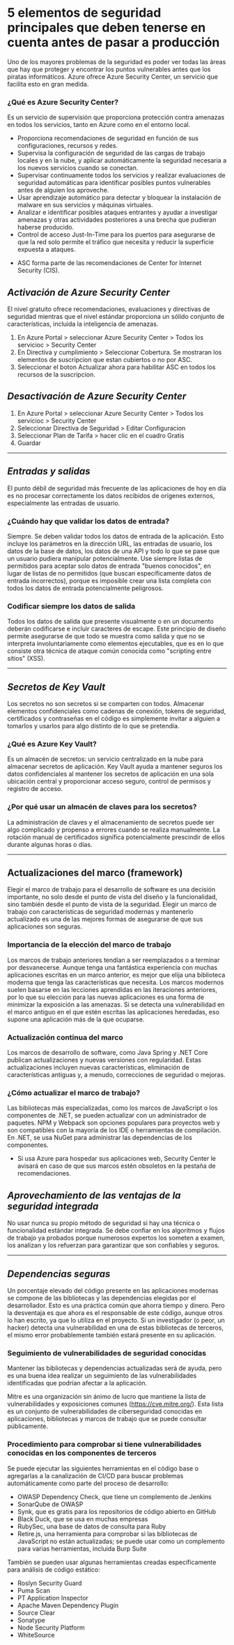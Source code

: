 # 5 elementos de seguridad principales que deben tenerse en cuenta antes de pasar a producción
Uno de los mayores problemas de la seguridad es poder ver todas las áreas que hay que proteger y encontrar los puntos vulnerables antes que los piratas informáticos. Azure ofrece Azure Security Center, un servicio que facilita esto en gran medida.

### ¿Qué es Azure Security Center?
Es un servicio de supervisión que proporciona protección contra amenazas en todos los servicios, tanto en Azure como en el entorno local.

- Proporciona recomendaciones de seguridad en función de sus configuraciones, recursos y redes.
- Supervisa la configuración de seguridad de las cargas de trabajo locales y en la nube, y aplicar automáticamente la seguridad necesaria a los nuevos servicios cuando se conectan.
- Supervisar continuamente todos los servicios y realizar evaluaciones de seguridad automáticas para identificar posibles puntos vulnerables antes de alguien los aproveche.
- Usar aprendizaje automático para detectar y bloquear la instalación de malware en sus servicios y máquinas virtuales. 
- Analizar e identificar posibles ataques entrantes y ayudar a investigar amenazas y otras actividades posteriores a una brecha que pudieran haberse producido.
- Control de acceso Just-In-Time para los puertos para asegurarse de que la red solo permite el tráfico que necesita y reducir la superficie expuesta a ataques.

* ASC forma parte de las recomendaciones de Center for Internet Security (CIS).

## _Activación de Azure Security Center_
El nivel gratuito ofrece recomendaciones, evaluaciones y directivas de seguridad mientras que el nivel estándar proporciona un sólido conjunto de características, incluida la inteligencia de amenazas.

1. En Azure Portal > seleccionar Azure Security Center > Todos los servicioc > Security Center 
2. En Directiva y cumplimiento > Seleccionar Cobertura. Se mostraran los elementos de suscripcion que estan cubiertos o no por ASC.
3. Seleccionar el boton Actualizar ahora para habilitar ASC en todos los recursos  de la suscripcion.

## _Desactivación de Azure Security Center_
1. En Azure Portal > seleccionar Azure Security Center > Todos los servicioc > Security Center 
2. Seleccionar Directiva de Seguridad > Editar Configuracion
3. Seleccionar Plan de Tarifa > hacer clic en el cuadro Gratis 
4. Guardar

--- 

## _Entradas y salidas_
El punto débil de seguridad más frecuente de las aplicaciones de hoy en día es no procesar correctamente los datos recibidos de orígenes externos, especialmente las entradas de usuario.

### ¿Cuándo hay que validar los datos de entrada?
Siempre. Se deben validar todos los datos de entrada de la aplicación. Esto incluye los parámetros en la dirección URL, las entradas de usuario, los datos de la base de datos, los datos de una API y todo lo que se pase que un usuario pudiera manipular potencialmente. Use siempre listas de permitidos para aceptar solo datos de entrada "buenos conocidos", en lugar de listas de no permitidos (que buscan específicamente datos de entrada incorrectos), porque es imposible crear una lista completa con todos los datos de entrada potencialmente peligrosos.

### Codificar siempre los datos de salida
Todos los datos de salida que presente visualmente o en un documento deberán codificarse e incluir caracteres de escape. Este principio de diseño permite asegurarse de que todo se muestra como salida y que no se interpreta involuntariamente como elementos ejecutables, que es en lo que consiste otra técnica de ataque común conocida como "scripting entre sitios" (XSS).

---

## _Secretos de Key Vault_
Los secretos no son secretos si se comparten con todos. Almacenar elementos confidenciales como cadenas de conexión, tokens de seguridad, certificados y contraseñas en el código es simplemente invitar a alguien a tomarlos y usarlos para algo distinto de lo que se pretendía. 

### ¿Qué es Azure Key Vault?
Es un almacén de secretos: un servicio centralizado en la nube para almacenar secretos de aplicación. Key Vault ayuda a mantener seguros los datos confidenciales al mantener los secretos de aplicación en una sola ubicación central y proporcionar acceso seguro, control de permisos y registro de acceso.

### ¿Por qué usar un almacén de claves para los secretos?
La administración de claves y el almacenamiento de secretos puede ser algo complicado y propenso a errores cuando se realiza manualmente. La rotación manual de certificados significa potencialmente prescindir de ellos durante algunas horas o días.

--- 

## Actualizaciones del marco (framework)
Elegir el marco de trabajo para el desarrollo de software es una decisión importante, no solo desde el punto de vista del diseño y la funcionalidad, sino también desde el punto de vista de la seguridad. Elegir un marco de trabajo con características de seguridad modernas y mantenerlo actualizado es una de las mejores formas de asegurarse de que sus aplicaciones son seguras.

### Importancia de la elección del marco de trabajo
Los marcos de trabajo anteriores tendían a ser reemplazados o a terminar por desvanecerse. Aunque tenga una fantástica experiencia con muchas aplicaciones escritas en un marco anterior, es mejor que elija una biblioteca moderna que tenga las características que necesita. Los marcos modernos suelen basarse en las lecciones aprendidas en las iteraciones anteriores, por lo que su elección para las nuevas aplicaciones es una forma de minimizar la exposición a las amenazas. Si se detecta una vulnerabilidad en el marco antiguo en el que estén escritas las aplicaciones heredadas, eso supone una aplicación más de la que ocuparse.

### Actualización continua del marco
Los marcos de desarrollo de software, como Java Spring y .NET Core publican actualizaciones y nuevas versiones con regularidad. Estas actualizaciones incluyen nuevas características, eliminación de características antiguas y, a menudo, correcciones de seguridad o mejoras.

### ¿Cómo actualizar el marco de trabajo?
Las bibliotecas más especializadas, como los marcos de JavaScript o los componentes de .NET, se pueden actualizar con un administrador de paquetes. NPM y Webpack son opciones populares para proyectos web y son compatibles con la mayoría de los IDE o herramientas de compilación. En .NET, se usa NuGet para administrar las dependencias de los componentes. 
* Si usa Azure para hospedar sus aplicaciones web, Security Center le avisará en caso de que sus marcos estén obsoletos en la pestaña de recomendaciones.

## _Aprovechamiento de las ventajas de la seguridad integrada_
No usar nunca su propio método de seguridad si hay una técnica o funcionalidad estándar integrada. Se debe confiar en los algoritmos y flujos de trabajo ya probados porque numerosos expertos los someten a examen, los analizan y los refuerzan para garantizar que son confiables y seguros.

---

## _Dependencias seguras_
Un porcentaje elevado del código presente en las aplicaciones modernas se compone de las bibliotecas y las dependencias elegidas por el desarrollador. Esto es una práctica común que ahorra tiempo y dinero. Pero la desventaja es que ahora es el responsable de este código, aunque otros lo han escrito, ya que lo utiliza en el proyecto. Si un investigador (o peor, un hacker) detecta una vulnerabilidad en una de estas bibliotecas de terceros, el mismo error probablemente también estará presente en su aplicación.

### Seguimiento de vulnerabilidades de seguridad conocidas
Mantener las bibliotecas y dependencias actualizadas será de ayuda, pero es una buena idea realizar un seguimiento de las vulnerabilidades identificadas que podrían afectar a la aplicación.

Mitre es una organización sin ánimo de lucro que mantiene la lista de vulnerabilidades y exposiciones comunes (https://cve.mitre.org/). Esta lista es un conjunto de vulnerabilidades de ciberseguridad conocidas en aplicaciones, bibliotecas y marcos de trabajo que se puede consultar públicamente. 

### Procedimiento para comprobar si tiene vulnerabilidades conocidas en los componentes de terceros
Se puede ejecutar las siguientes herramientas en el código base o agregarlas a la canalización de CI/CD para buscar problemas automáticamente como parte del proceso de desarrollo:
- OWASP Dependency Check, que tiene un complemento de Jenkins
- SonarQube de OWASP
- Synk, que es gratis para los repositorios de código abierto en GitHub
- Black Duck, que se usa en muchas empresas
- RubySec, una base de datos de consulta para Ruby
- Retire.js, una herramienta para comprobar si las bibliotecas de JavaScript no están actualizadas; se puede usar como un complemento para varias herramientas, incluida Burp Suite

También se pueden usar algunas herramientas creadas específicamente para análisis de código estático:
- Roslyn Security Guard
- Puma Scan
- PT Application Inspector
- Apache Maven Dependency Plugin
- Source Clear
- Sonatype
- Node Security Platform
- WhiteSource
